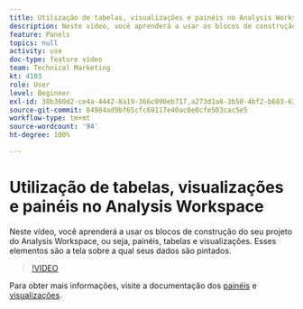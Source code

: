 ```yaml
---
title: Utilização de tabelas, visualizações e painéis no Analysis Workspace
description: Neste vídeo, você aprenderá a usar os blocos de construção do seu projeto do Analysis Workspace, ou seja, painéis, tabelas e visualizações. Esses elementos são a tela sobre a qual seus dados são pintados.
feature: Panels
topics: null
activity: use
doc-type: feature video
team: Technical Marketing
kt: 4103
role: User
level: Beginner
exl-id: 38b360d2-ce4a-4442-8a19-366c090eb717,a273d1a8-3b58-4bf2-b683-638d26a1cc4e
source-git-commit: 84984ad9bf65cfc69117e40ac0e0cfe503cac5e5
workflow-type: tm+mt
source-wordcount: '94'
ht-degree: 100%

---
```


# Utilização de tabelas, visualizações e painéis no Analysis Workspace

Neste vídeo, você aprenderá a usar os blocos de construção do seu projeto do Analysis Workspace, ou seja, painéis, tabelas e visualizações. Esses elementos são a tela sobre a qual seus dados são pintados.

>[!VIDEO](https://video.tv.adobe.com/v/30369/?quality=12&learn=on)

Para obter mais informações, visite a documentação dos [painéis](https://experienceleague.adobe.com/docs/analytics/analyze/analysis-workspace/panels/panels.html?lang=pt-BR) e [visualizações](https://experienceleague.adobe.com/docs/analytics/analyze/analysis-workspace/visualizations/freeform-analysis-visualizations.html?lang=pt-BR).
